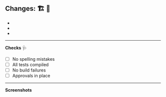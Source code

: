 **Changes:** :building_construction: :hammer:
- 
-
-
-
----
**Checks** :stethoscope:

- [ ] No spelling mistakes
- [ ] All tests compiled
- [ ] No build failures
- [ ] Approvals in place
---
**Screenshots**

